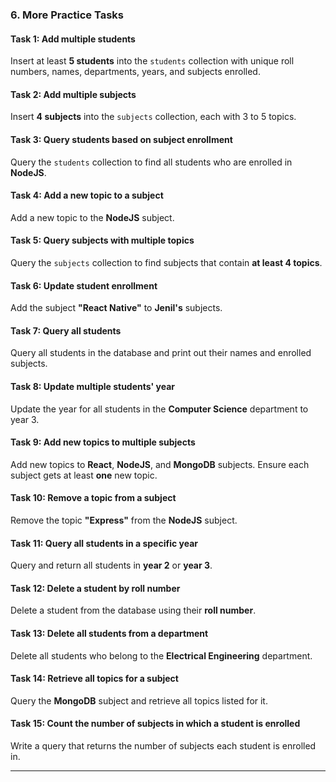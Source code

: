 
### **6. More Practice Tasks**

#### **Task 1: Add multiple students**
Insert at least **5 students** into the `students` collection with unique roll numbers, names, departments, years, and subjects enrolled.

#### **Task 2: Add multiple subjects**
Insert **4 subjects** into the `subjects` collection, each with 3 to 5 topics.

#### **Task 3: Query students based on subject enrollment**
Query the `students` collection to find all students who are enrolled in **NodeJS**.

#### **Task 4: Add a new topic to a subject**
Add a new topic to the **NodeJS** subject.

#### **Task 5: Query subjects with multiple topics**
Query the `subjects` collection to find subjects that contain **at least 4 topics**.

#### **Task 6: Update student enrollment**
Add the subject **"React Native"** to **Jenil's** subjects.

#### **Task 7: Query all students**
Query all students in the database and print out their names and enrolled subjects.

#### **Task 8: Update multiple students' year**
Update the year for all students in the **Computer Science** department to year 3.

#### **Task 9: Add new topics to multiple subjects**
Add new topics to **React**, **NodeJS**, and **MongoDB** subjects. Ensure each subject gets at least **one** new topic.

#### **Task 10: Remove a topic from a subject**
Remove the topic **"Express"** from the **NodeJS** subject.

#### **Task 11: Query all students in a specific year**
Query and return all students in **year 2** or **year 3**.

#### **Task 12: Delete a student by roll number**
Delete a student from the database using their **roll number**.

#### **Task 13: Delete all students from a department**
Delete all students who belong to the **Electrical Engineering** department.

#### **Task 14: Retrieve all topics for a subject**
Query the **MongoDB** subject and retrieve all topics listed for it.

#### **Task 15: Count the number of subjects in which a student is enrolled**
Write a query that returns the number of subjects each student is enrolled in.

---
